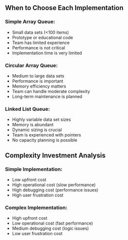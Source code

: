 ## When to Choose Each Implementation
### Simple Array Queue:
- Small data sets (<100 items)
- Prototype or educational code
- Team has limited experience
- Performance is not critical
- Implementation time is very limited

### Circular Array Queue:
- Medium to large data sets 
- Performance is important
- Memory efficiency matters
- Team can handle moderate complexity
- Long-term maintenance is planned

### Linked List Queue:
- Highly variable data set sizes
- Memory is abundant
- Dynamic sizing is crucial
- Team is experienced with pointers
- No capacity planning is possible

## Complexity Investment Analysis
### Simple Implementation:
- Low upfront cost
- High operational cost (slow performance)
- High debugging cost (performance issues)
- High user frustration cost

### Complex Implementation:
- High upfront cost
- Low operational cost (fast performance)
- Medium debugging cost (logic issues)
- Low user frustration cost